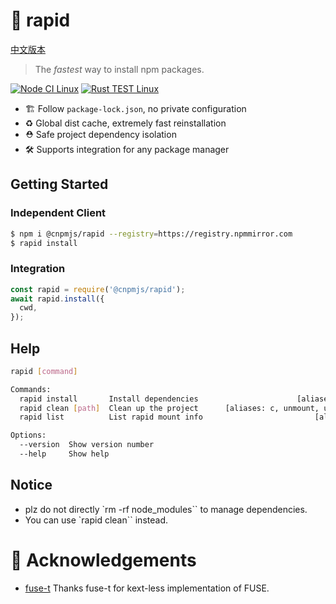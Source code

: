# 🚀 rapid
[中文版本](./README.zh-CN.md)
> The *fastest* way to install npm packages.

[![Node CI Linux](https://github.com/cnpm/rapid/actions/workflows/ci.yml/badge.svg)](https://github.com/cnpm/rapid/actions/workflows/linux-ci.yml) [![Rust TEST Linux](https://github.com/cnpm/rapid/actions/workflows/rust-test.yml/badge.svg)](https://github.com/cnpm/rapid/actions/workflows/rust-test.yml)

- 🏗️ Follow `package-lock.json`, no private configuration
- ♻️ Global dist cache, extremely fast reinstallation
- ⛑️ Safe project dependency isolation
- 🛠️ Supports integration for any package manager

## Getting Started

### Independent Client
```bash
$ npm i @cnpmjs/rapid --registry=https://registry.npmmirror.com
$ rapid install
```

### Integration
```javascript
const rapid = require('@cnpmjs/rapid');
await rapid.install({
  cwd,
});
```

## Help
```bash
rapid [command]

Commands:
  rapid install       Install dependencies                      [aliases: i, ii]
  rapid clean [path]  Clean up the project      [aliases: c, unmount, uninstall]
  rapid list          List rapid mount info                         [aliases: l]

Options:
  --version  Show version number                                       [boolean]
  --help     Show help                                                 [boolean]
```

## Notice

* plz do not directly `rm -rf node_modules`` to manage dependencies.
* You can use `rapid clean`` instead.

# 🎁 Acknowledgements
- [fuse-t](https://github.com/macos-fuse-t/fuse-t) Thanks fuse-t for kext-less implementation of FUSE.
